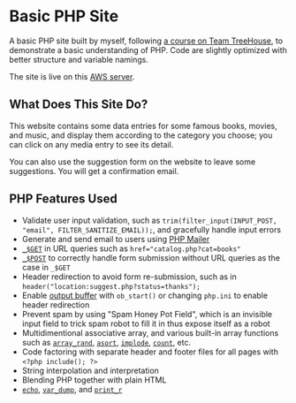 # Basic PHP Site

A basic PHP site built by myself, following [a course on Team TreeHouse](https://teamtreehouse.com/library/build-a-basic-php-website), to demonstrate a basic understanding of PHP. Code are slightly optimized with better structure and variable namings.

The site is live on this [AWS server](http://52.37.51.157).

## What Does This Site Do?
This website contains some data entries for some famous books, movies, and music, and display them according to the category you choose; you can click on any media entry to see its detail.

You can also use the suggestion form on the website to leave some suggestions. You will get a confirmation email.

## PHP Features Used
- Validate user input validation, such as `trim(filter_input(INPUT_POST, "email", FILTER_SANITIZE_EMAIL));`, and gracefully handle input errors
- Generate and send email to users using [PHP Mailer](https://github.com/PHPMailer/PHPMailer)
- [`_$GET`](http://php.net/manual/en/reserved.variables.get.php) in URL queries such as `href="catalog.php?cat=books"`
- [`_$POST`](http://php.net/manual/en/reserved.variables.post.php) to correctly handle form submission without URL queries as the case in `_$GET`
- Header redirection to avoid form re-submission, such as in `header("location:suggest.php?status=thanks");`
- Enable [output buffer](http://php.net/manual/en/book.outcontrol.php) with `ob_start()` or changing `php.ini` to enable header redirection
- Prevent spam by using "Spam Honey Pot Field", which is an invisible input field to trick spam robot to fill it in thus expose itself as a robot
- Multidimentional associative array, and various built-in array functions such as [`array_rand`](http://php.net/manual/en/function.array-rand.php), [`asort`](http://php.net/manual/en/function.asort.php), [`implode`](http://php.net/manual/en/function.implode.php), [`count`](http://php.net/manual/en/function.count.php), etc.
- Code factoring with separate header and footer files for all pages with `<?php include(); ?>`
- String interpolation and interpretation
- Blending PHP together with plain HTML
- [`echo`](http://php.net/manual/en/function.echo.php), [`var_dump`](http://php.net/manual/en/function.var-dump.php), and [`print_r`](http://php.net/manual/en/function.print-r.php)